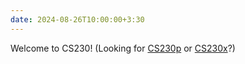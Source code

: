 ```yaml
---
date: 2024-08-26T10:00:00+3:30
---
```

Welcome to CS230! (Looking for [CS230p](https://cs.wellesley.edu/~cs230p) or [CS230x](https://cs.wellesley.edu/~cs230x)?)
